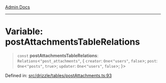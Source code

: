 [Admin Docs](/)

***

# Variable: postAttachmentsTableRelations

> `const` **postAttachmentsTableRelations**: `Relations`\<`"post_attachments"`, \{ `creator`: `One`\<`"users"`, `false`\>; `post`: `One`\<`"posts"`, `true`\>; `updater`: `One`\<`"users"`, `false`\>; \}\>

Defined in: [src/drizzle/tables/postAttachments.ts:93](https://github.com/NishantSinghhhhh/talawa-api/blob/b87b8a22e4088f1ea75d4769c10896977d674855/src/drizzle/tables/postAttachments.ts#L93)
